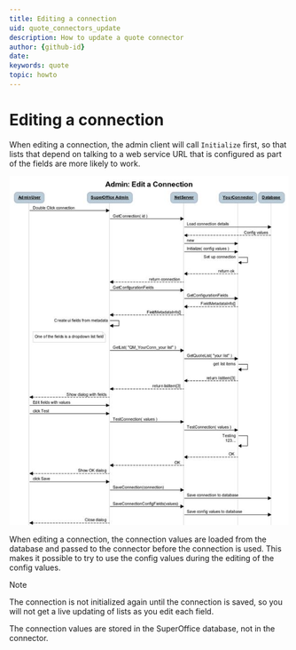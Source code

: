 ```yaml
---
title: Editing a connection
uid: quote_connectors_update
description: How to update a quote connector
author: {github-id}
date:
keywords: quote
topic: howto
---
```


# Editing a connection

When editing a connection, the admin client will call `Initialize` first, so that lists that depend on talking to a web service URL that is configured as part of the fields are more likely to work.

![05][img1]

When editing a connection, the connection values are loaded from the database and passed to the connector before the connection is used. This makes it possible to try to use the config values during the editing of the config values.

> [!NOTE]
> The connection is not initialized again until the connection is saved, so you will not get a live updating of lists as you edit each field.

The connection values are stored in the SuperOffice database, not in the connector.

<!-- Referenced images -->
[img1]: media/image005.jpg
